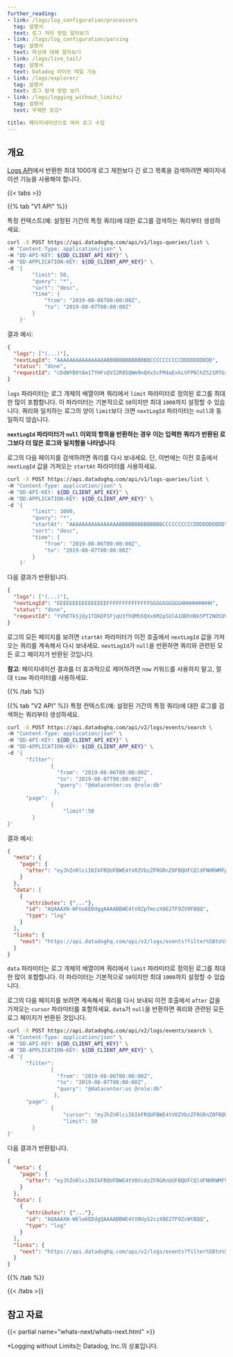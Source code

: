 ```yaml
---
further_reading:
- link: /logs/log_configuration/processors
  tag: 설명서
  text: 로그 처리 방법 알아보기
- link: /logs/log_configuration/parsing
  tag: 설명서
  text: 파싱에 대해 알아보기
- link: /logs/live_tail/
  tag: 설명서
  text: Datadog 라이브 테일 기능
- link: /logs/explorer/
  tag: 설명서
  text: 로그 탐색 방법 보기
- link: /logs/logging_without_limits/
  tag: 설명서
  text: 무제한 로깅*

title: 페이지네이션으로 여러 로그 수집
---
```


## 개요

[Logs API][1]에서 반환한 최대 1000개 로그 제한보다 긴 로그 목록을 검색하려면 페이지네이션 기능을 사용해야 합니다.

{{< tabs >}}

{{% tab "V1 API" %}}

특정 컨텍스트(예: 설정된 기간의 특정 쿼리)에 대한 로그를 검색하는 쿼리부터 생성하세요.

```bash
curl -X POST https://api.datadoghq.com/api/v1/logs-queries/list \
-H "Content-Type: application/json" \
-H "DD-API-KEY: ${DD_CLIENT_API_KEY}" \
-H "DD-APPLICATION-KEY: ${DD_CLIENT_APP_KEY}" \
-d '{
        "limit": 50,
        "query": "*",
        "sort": "desc",
        "time": {
            "from": "2019-08-06T00:00:00Z",
            "to": "2019-08-07T00:00:00Z"
        }
    }'
```

결과 예시:

```json
{
  "logs": ["(...)"],
  "nextLogId": "AAAAAAAAAAAAAAAABBBBBBBBBBBBBBCCCCCCCCCCDDDDDDDDDD",
  "status": "done",
  "requestId": "cDdWYB0tAm1TYHFsQVZ2R05QWm9nQXx5cFM4aExkLVFPNlhZS21RTGxTUGZ3"
}
```

`logs` 파라미터는 로그 개체의 배열이며 쿼리에서 `limit` 파라미터로 정의된 로그를 최대한 많이 포함합니다. 이 파라미터는 기본적으로 `50`이지만 최대 `1000`까지 설정할 수 있습니다. 쿼리와 일치하는 로그의 양이 `limit`보다 크면 `nextLogId` 파라미터는 `null`과 동일하지 않습니다.

**`nextLogId` 파라미터가 `null` 이외의 항목을 반환하는 경우 이는 입력한 쿼리가 반환된 로그보다 더 많은 로그와 일치함을 나타냅니다**.

로그의 다음 페이지를 검색하려면 쿼리를 다시 보내세요. 단, 이번에는 이전 호출에서 `nextLogId` 값을 가져오는 `startAt` 파라미터를 사용하세요.

```bash
curl -X POST https://api.datadoghq.com/api/v1/logs-queries/list \
-H "Content-Type: application/json" \
-H "DD-API-KEY: ${DD_CLIENT_API_KEY}" \
-H "DD-APPLICATION-KEY: ${DD_CLIENT_APP_KEY}" \
-d '{
        "limit": 1000,
        "query": "*",
        "startAt": "AAAAAAAAAAAAAAAABBBBBBBBBBBBBBCCCCCCCCCCDDDDDDDDDD",
        "sort": "desc",
        "time": {
            "from": "2019-08-06T00:00:00Z",
            "to": "2019-08-07T00:00:00Z"
        }
    }'
```

다음 결과가 반환됩니다.

```json
{
  "logs": ["(...)"],
  "nextLogId": "EEEEEEEEEEEEEEEEFFFFFFFFFFFFFFGGGGGGGGGGHHHHHHHHHH",
  "status": "done",
  "requestId": "YVhETk5jQy1TQkDFSFjqU3fhQMh5QXx6M2pSUlA1ODhXNk5PT2NOSUVndThR"
}
```

로그의 모든 페이지를 보려면 `startAt` 파라미터가 이전 호출에서 `nextLogId` 값을 가져오는 쿼리를 계속해서 다시 보내세요. `nextLogId`가 `null`을 반환하면 쿼리와 관련된 모든 로그 페이지가 반환된 것입니다.

**참고**: 페이지네이션 결과를 더 효과적으로 제어하려면 `now` 키워드를 사용하지 말고, 절대 `time` 파라미터를 사용하세요.

{{% /tab %}}

{{% tab "V2 API" %}}
특정 컨텍스트(예: 설정된 기간의 특정 쿼리)에 대한 로그를 검색하는 쿼리부터 생성하세요.

```bash
curl -X POST https://api.datadoghq.com/api/v2/logs/events/search \
-H "Content-Type: application/json" \
-H "DD-API-KEY: ${DD_CLIENT_API_KEY}" \
-H "DD-APPLICATION-KEY: ${DD_CLIENT_APP_KEY}" \
-d '{
      "filter":
              {
                "from": "2019-08-06T00:00:00Z",
                "to": "2019-08-07T00:00:00Z",
                "query": "@datacenter:us @role:db"
               },
      "page":
              {
                  "limit":50
        }
}'
```
결과 예시:

```json
{
  "meta": {
    "page": {
      "after": "eyJhZnRlciI6IkFRQUFBWE4tV0ZVbzZFRGRnZ0FBQUFCQldFNHRWMFpwVG1jelgwRTJURjlaVjBGQlFRIn0"
    }
  },
  "data": [
    {
      "attributes": {"..."},
      "id": "AQAAAXN-WFUo6EDdggAAAABBWE4tV0ZpTmczX0E2TF9ZV0FBQQ",
      "type": "log"
    }
  ],
  "links": {
    "next": "https://api.datadoghq.com/api/v2/logs/events?filter%5Bto%5D=1595552587369&page%5Bcursor%5D=eyJhZnRlciI6IkFRQUFBWE4tV0ZVbzZFRGRnZ0FBQUFCQldFNHRWMFpwVG1jelgwRTJURjlaVjBGQlFRIn0&page%5Blimit%5D=1&filter%5Bfrom%5D=1595552579929"
  }
}
```
`data` 파라미터는 로그 개체의 배열이며 쿼리에서 `limit` 파라미터로 정의된 로그를 최대한 많이 포함합니다. 이 파라미터는 기본적으로 `50`이지만 최대 `1000`까지 설정할 수 있습니다.

로그의 다음 페이지를 보려면 계속해서 쿼리를 다시 보내되 이전 호출에서 `after` 값을 가져오는 `cursor` 파라미터를 포함하세요. `data`가 `null`을 반환하면 쿼리와 관련된 모든 로그 페이지가 반환된 것입니다.

```bash
curl -X POST https://api.datadoghq.com/api/v2/logs/events/search \
-H "Content-Type: application/json" \
-H "DD-API-KEY: ${DD_CLIENT_API_KEY}" \
-H "DD-APPLICATION-KEY: ${DD_CLIENT_APP_KEY}" \
-d '{
      "filter":
              {
                "from": "2019-08-06T00:00:00Z",
                "to": "2019-08-07T00:00:00Z",
                "query": "@datacenter:us @role:db"
               },
      "page":
              {
                  "cursor": "eyJhZnRlciI6IkFRQUFBWE4tV0ZVbzZFRGRnZ0FBQUFCQldFNHRWMFpwVG1jelgwRTJURjlaVjBGQlFRIn0",
                  "limit": 50
        }
}'
```
다음 결과가 반환됩니다.

```json
{
  "meta": {
    "page": {
      "after": "eyJhZnRlciI6IkFRQUFBWE4tV0VsdzZFRGRnUUFBQUFCQldFNHRWMFV5UzJjelgwRTJURjlaY1d0QlFRIn0"
    }
  },
  "data": [
    {
      "attributes": {"..."},
      "id": "AQAAAXN-WElw6EDdgQAAAABBWE4tV0UyS2czX0E2TF9ZcWtBQQ",
      "type": "log"
    }
  ],
  "links": {
    "next": "https://api.datadoghq.com/api/v2/logs/events?filter%5Bto%5D=1595552587369&page%5Bcursor%5D=eyJhZnRlciI6IkFRQUFBWE4tV0VsdzZFRGRnUUFBQUFCQldFNHRWMFV5UzJjelgwRTJURjlaY1d0QlFRIn0&page%5Blimit%5D=10&filter%5Bfrom%5D=1595552579929"
  }
}
```

{{% /tab %}}

{{< /tabs >}}

## 참고 자료

{{< partial name="whats-next/whats-next.html" >}}

*Logging without Limits는 Datadog, Inc.의 상표입니다.

[1]: /ko/api/v1/logs/#get-a-list-of-logs
